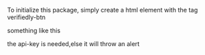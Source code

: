 To initialize this package,
simply create a html element with the tag  verifiedly-btn


something like this <verifiedly-btn api-key="verifiedly"></verifiedly-btn>

the api-key is needed,else it will throw an alert